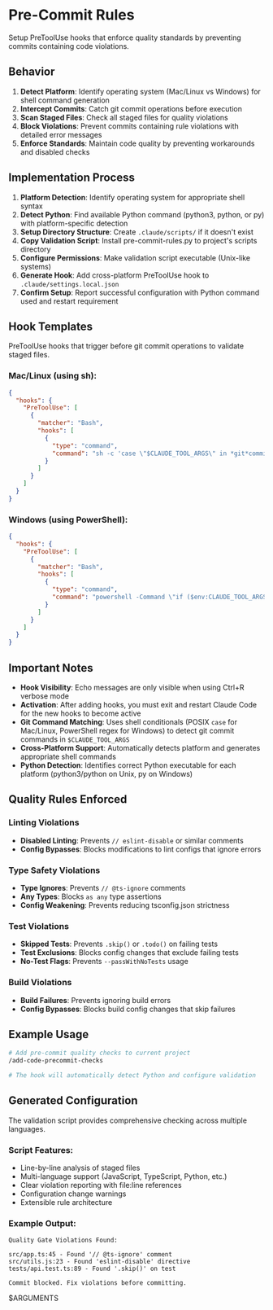 # Pre-Commit Rules

Setup PreToolUse hooks that enforce quality standards by preventing commits containing code violations.

## Behavior

1. **Detect Platform**: Identify operating system (Mac/Linux vs Windows) for shell command generation
2. **Intercept Commits**: Catch git commit operations before execution
3. **Scan Staged Files**: Check all staged files for quality violations
4. **Block Violations**: Prevent commits containing rule violations with detailed error messages
5. **Enforce Standards**: Maintain code quality by preventing workarounds and disabled checks

## Implementation Process

1. **Platform Detection**: Identify operating system for appropriate shell syntax
2. **Detect Python**: Find available Python command (python3, python, or py) with platform-specific detection
3. **Setup Directory Structure**: Create `.claude/scripts/` if it doesn't exist
4. **Copy Validation Script**: Install pre-commit-rules.py to project's scripts directory
5. **Configure Permissions**: Make validation script executable (Unix-like systems)
6. **Generate Hook**: Add cross-platform PreToolUse hook to `.claude/settings.local.json`
7. **Confirm Setup**: Report successful configuration with Python command used and restart requirement

## Hook Templates

PreToolUse hooks that trigger before git commit operations to validate staged files.

### Mac/Linux (using sh):
```json
{
  "hooks": {
    "PreToolUse": [
      {
        "matcher": "Bash",
        "hooks": [
          {
            "type": "command",
            "command": "sh -c 'case \"$CLAUDE_TOOL_ARGS\" in *git*commit*) echo \"✅ [HOOK TRIGGERED] Running pre-commit checks\" && [PYTHON_COMMAND] .claude/scripts/pre-commit-rules.py ;; esac'"
          }
        ]
      }
    ]
  }
}
```

### Windows (using PowerShell):
```json
{
  "hooks": {
    "PreToolUse": [
      {
        "matcher": "Bash",
        "hooks": [
          {
            "type": "command",
            "command": "powershell -Command \"if ($env:CLAUDE_TOOL_ARGS -match 'git.*commit') { Write-Host '✅ [HOOK TRIGGERED] Running pre-commit checks'; [PYTHON_COMMAND] .claude/scripts/pre-commit-rules.py }\""
          }
        ]
      }
    ]
  }
}
```

## Important Notes

- **Hook Visibility**: Echo messages are only visible when using Ctrl+R verbose mode
- **Activation**: After adding hooks, you must exit and restart Claude Code for the new hooks to become active
- **Git Command Matching**: Uses shell conditionals (POSIX `case` for Mac/Linux, PowerShell regex for Windows) to detect git commit commands in `$CLAUDE_TOOL_ARGS`
- **Cross-Platform Support**: Automatically detects platform and generates appropriate shell commands
- **Python Detection**: Identifies correct Python executable for each platform (python3/python on Unix, py on Windows)

## Quality Rules Enforced

### Linting Violations

- **Disabled Linting**: Prevents `// eslint-disable` or similar comments
- **Config Bypasses**: Blocks modifications to lint configs that ignore errors

### Type Safety Violations

- **Type Ignores**: Prevents `// @ts-ignore` comments
- **Any Types**: Blocks `as any` type assertions
- **Config Weakening**: Prevents reducing tsconfig.json strictness

### Test Violations

- **Skipped Tests**: Prevents `.skip()` or `.todo()` on failing tests
- **Test Exclusions**: Blocks config changes that exclude failing tests
- **No-Test Flags**: Prevents `--passWithNoTests` usage

### Build Violations

- **Build Failures**: Prevents ignoring build errors
- **Config Bypasses**: Blocks build config changes that skip failures

## Example Usage

```bash
# Add pre-commit quality checks to current project
/add-code-precommit-checks

# The hook will automatically detect Python and configure validation
```


## Generated Configuration

The validation script provides comprehensive checking across multiple languages.

### Script Features:

- Line-by-line analysis of staged files
- Multi-language support (JavaScript, TypeScript, Python, etc.)
- Clear violation reporting with file:line references
- Configuration change warnings
- Extensible rule architecture

### Example Output:

```
Quality Gate Violations Found:

src/app.ts:45 - Found '// @ts-ignore' comment
src/utils.js:23 - Found 'eslint-disable' directive
tests/api.test.ts:89 - Found '.skip()' on test

Commit blocked. Fix violations before committing.
```

$ARGUMENTS
